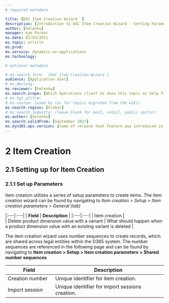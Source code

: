 ```yaml
---
# required metadata

title: [DXC Item Creation Wizard  ]
description: [Introduction to DXC Item Creation Wizard - Setting Parameter  ]
author: [helenho]
manager: Kym Parker
ms.date: 02/03/2021
ms.topic: article
ms.prod: 
ms.service: dynamics-ax-applications
ms.technology: 

# optional metadata

# ms.search.form:  [DXC Item Creation Wizard ]
audience: [Application User]
# ms.devlang: 
ms.reviewer: [helenho]
ms.search.scope: [Which Operations client to show this topic as help for, to be set by content strategist, see list here: https://microsoft.sharepoint.com/teams/DynDoc/_layouts/15/WopiFrame.aspx?sourcedoc={23419e1c-eb64-42e9-aa9b-79875b428718}&action=edit&wd=target%28Core%20Dynamics%20AX%20CP%20requirements%2Eone%7C4CC185C0%2DEFAA%2D42CD%2D94B9%2D8F2A45E7F61A%2FVersions%20list%20for%20docs%20topics%7CC14BE630%2D5151%2D49D6%2D8305%2D554B5084593C%2F%29]
# ms.tgt_pltfrm: 
# ms.custom: [used by loc for topics migrated from the wiki]
ms.search.region: [Global]
# ms.search.industry: [leave blank for most, retail, public sector]
ms.author: [helenho]
ms.search.validFrom: [September 2017]
ms.dyn365.ops.version: [name of release that feature was introduced in, see list here: https://microsoft.sharepoint.com/teams/DynDoc/_layouts/15/WopiFrame.aspx?sourcedoc={23419e1c-eb64-42e9-aa9b-79875b428718}&action=edit&wd=target%28Core%20Dynamics%20AX%20CP%20requirements%2Eone%7C4CC185C0%2DEFAA%2D42CD%2D94B9%2D8F2A45E7F61A%2FVersions%20list%20for%20docs%20topics%7CC14BE630%2D5151%2D49D6%2D8305%2D554B5084593C%2F%29]
---
```


# 2	Item Creation
## 2.1	Setting up for Item Creation
### 2.1.1	Set up Parameters 

Item creation utilizes a series of setup parameters to create items.  The item creation wizard can be found by navigating to *Item creation > Setup > Item creation parameters > General (tab)*

|:---|:---|
|  **Field**  | **Description** | 
|:---|:---|
| Item creation |       
|  Delete product dimension value with a variant  | What should happen when a product dimension value with an existing variant is deleted |   

The item creation wizard uses number sequences to create records, which are shared across legal entities within the D365 system. The number sequences are referenced in the following page and can be found by navigating to <b> Item creation > Setup > Item creation parameters > Shared number sequences  </b>

<table style="width: 100%">
    <tr>
          <th WIDTH="30%"> <b> Field  </b>  </th>
          <th WIDTH="70%"> <b> Description </b> </th>
   </tr> 
   <tbody>
   <tr>
        <td> Creation number </td>    
        <td> Unique identifier for item creation. </td> 
    </tr> 
    <tr>
       <td> Import session </td>     
       <td> Unique identifier for import sessions creation. </td>   
    </tr>    
    </tbody>      
</table>


